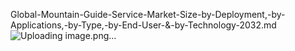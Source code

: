 Global-Mountain-Guide-Service-Market-Size-by-Deployment,-by-Applications,-by-Type,-by-End-User-&-by-Technology-2032.md
![Uploading image.png…]()
